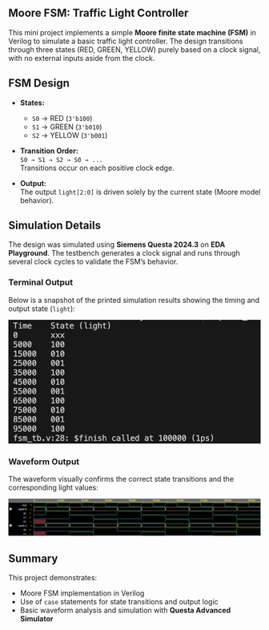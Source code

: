 ## Moore FSM: Traffic Light Controller

This mini project implements a simple **Moore finite state machine (FSM)** in Verilog to simulate a basic traffic light controller. The design transitions through three states (RED, GREEN, YELLOW) purely based on a clock signal, with no external inputs aside from the clock.

## FSM Design

- **States:**  
  - `S0` → RED (`3'b100`)  
  - `S1` → GREEN (`3'b010`)  
  - `S2` → YELLOW (`3'b001`)

- **Transition Order:**  
  `S0 → S1 → S2 → S0 → ...`  
  Transitions occur on each positive clock edge.

- **Output:**  
  The output `light[2:0]` is driven solely by the current state (Moore model behavior).

## Simulation Details

The design was simulated using **Siemens Questa 2024.3** on **EDA Playground**. The testbench generates a clock signal and runs through several clock cycles to validate the FSM’s behavior.

### Terminal Output

Below is a snapshot of the printed simulation results showing the timing and output state (`light`):

![Terminal Output](fsm_disp.png)

### Waveform Output

The waveform visually confirms the correct state transitions and the corresponding light values:

![Waveform Output](fsm_wave.png)

## Summary

This project demonstrates:
- Moore FSM implementation in Verilog
- Use of `case` statements for state transitions and output logic
- Basic waveform analysis and simulation with **Questa Advanced Simulator**
